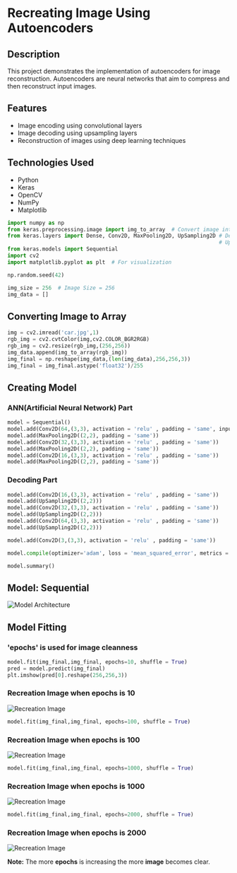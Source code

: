 # Recreating Image Using Autoencoders  

## Description  
This project demonstrates the implementation of autoencoders for image reconstruction. Autoencoders are neural networks that aim to compress and then reconstruct input images.  

## Features  
- Image encoding using convolutional layers  
- Image decoding using upsampling layers  
- Reconstruction of images using deep learning techniques  

## Technologies Used  
- Python  
- Keras  
- OpenCV  
- NumPy  
- Matplotlib  

```python
import numpy as np  
from keras.preprocessing.image import img_to_array  # Convert image into an array  
from keras.layers import Dense, Conv2D, MaxPooling2D, UpSampling2D # Dense, Conv2D and MaxPooling2D are Neural network layers
                                                                   # UpSampling2D is Decoding layer
from keras.models import Sequential  
import cv2  
import matplotlib.pyplot as plt  # For visualization
```
```python
np.random.seed(42)
```
 
```python
img_size = 256  # Image Size = 256
img_data = []
```

## Converting Image to Array
```python
img = cv2.imread('car.jpg',1)
rgb_img = cv2.cvtColor(img,cv2.COLOR_BGR2RGB)
rgb_img = cv2.resize(rgb_img,(256,256))
img_data.append(img_to_array(rgb_img))
img_final = np.reshape(img_data,(len(img_data),256,256,3))
img_final = img_final.astype('float32')/255
```

## Creating Model
### ANN(Artificial Neural Network) Part
```python
model = Sequential()
model.add(Conv2D(64,(3,3), activation = 'relu' , padding = 'same', input_shape=(256,256,3)))
model.add(MaxPooling2D((2,2), padding = 'same'))
model.add(Conv2D(32,(3,3), activation = 'relu' , padding = 'same'))
model.add(MaxPooling2D((2,2), padding = 'same'))
model.add(Conv2D(16,(3,3), activation = 'relu' , padding = 'same'))
model.add(MaxPooling2D((2,2), padding = 'same'))
```
### Decoding Part
```python
model.add(Conv2D(16,(3,3), activation = 'relu' , padding = 'same'))
model.add(UpSampling2D((2,2)))
model.add(Conv2D(32,(3,3), activation = 'relu' , padding = 'same'))
model.add(UpSampling2D((2,2)))
model.add(Conv2D(64,(3,3), activation = 'relu' , padding = 'same'))
model.add(UpSampling2D((2,2)))

model.add(Conv2D(3,(3,3), activation = 'relu' , padding = 'same'))

model.compile(optimizer='adam', loss = 'mean_squared_error', metrics = ['accuracy'])
```

```python
model.summary()
```
## Model: Sequential  

![Model Architecture](Sequence.png)

## Model Fitting
### 'epochs' is used for image cleanness
```python
model.fit(img_final,img_final, epochs=10, shuffle = True) 
pred = model.predict(img_final)
plt.imshow(pred[0].reshape(256,256,3))
```
### Recreation Image when epochs is 10  

![Recreation Image](Image%201.png)

```python
model.fit(img_final,img_final, epochs=100, shuffle = True)
```

### Recreation Image when epochs is 100  

![Recreation Image](Image%202.png)

```python
model.fit(img_final,img_final, epochs=1000, shuffle = True)
```

### Recreation Image when epochs is 1000  

![Recreation Image](Image%203.png)

```python
model.fit(img_final,img_final, epochs=2000, shuffle = True)
```

### Recreation Image when epochs is 2000  

![Recreation Image](Image%204.png)


**Note:** The more **epochs** is increasing the more **image** becomes clear.


